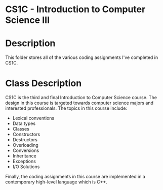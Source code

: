 # CS1C - Introduction to Computer Science III
# Description
This folder stores all of the various coding assignments I've completed in CS1C. 
# Class Description
CS1C is the third and final Introduction to Computer Science course. The design in this course is targeted towards computer science majors and interested professionals. The topics in this course include:
* Lexical conventions
* Data types
* Classes
* Constructors
* Destructors
* Overloading
* Conversions
* Inheritance
* Exceptions
* I/O Solutions

Finally, the coding assignments in this course are implemented in a contemporary high-level language which is C++.

